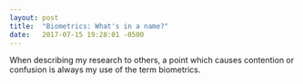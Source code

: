 ```yaml
---
layout: post
title:  "Biometrics: What's in a name?"
date:   2017-07-15 19:28:01 -0500
---
```

When describing my research to others, a point which causes contention or confusion is always my use of the term biometrics. 